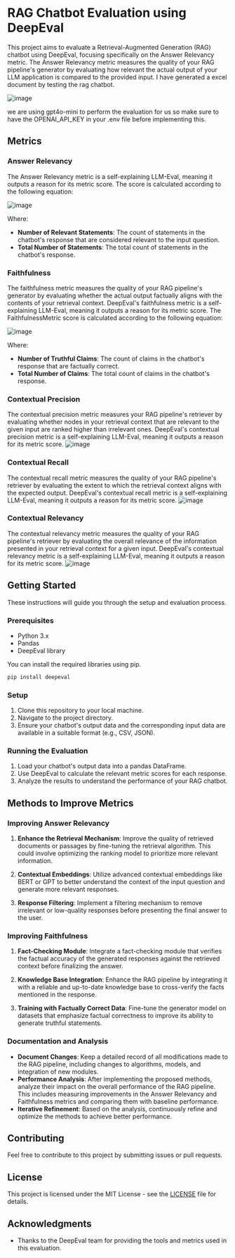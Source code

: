 # RAG Chatbot Evaluation using DeepEval

This project aims to evaluate a Retrieval-Augmented Generation (RAG) chatbot using DeepEval, focusing specifically on the Answer Relevancy metric. The Answer Relevancy metric measures the quality of your RAG pipeline's generator by evaluating how relevant the actual output of your LLM application is compared to the provided input.
I have generated a excel document by testing the rag chatbot.


![image](https://github.com/user-attachments/assets/d97b1c3c-df83-4110-bbdd-215bce493dc9)

we are using gpt4o-mini to perform the evaluation for us so make sure to have the OPENAI_API_KEY in your .env file before implementing this.


## Metrics

### Answer Relevancy

The Answer Relevancy metric is a self-explaining LLM-Eval, meaning it outputs a reason for its metric score. The score is calculated according to the following equation:

![image](https://github.com/user-attachments/assets/1a938170-085a-4c1a-b65e-1e7ea1388508)


Where:
- **Number of Relevant Statements**: The count of statements in the chatbot's response that are considered relevant to the input question.
- **Total Number of Statements**: The total count of statements in the chatbot's response.

### Faithfulness

The faithfulness metric measures the quality of your RAG pipeline's generator by evaluating whether the actual output factually aligns with the contents of your retrieval context. DeepEval's faithfulness metric is a self-explaining LLM-Eval, meaning it outputs a reason for its metric score. The FaithfulnessMetric score is calculated according to the following equation:

![image](https://github.com/user-attachments/assets/06609eb6-da04-4e7b-bd3b-633f59319fd5)


Where:
- **Number of Truthful Claims**: The count of claims in the chatbot's response that are factually correct.
- **Total Number of Claims**: The total count of claims in the chatbot's response.

### Contextual Precision

The contextual precision metric measures your RAG pipeline's retriever by evaluating whether nodes in your retrieval context that are relevant to the given input are ranked higher than irrelevant ones. DeepEval's contextual precision metric is a self-explaining LLM-Eval, meaning it outputs a reason for its metric score.
![image](https://github.com/user-attachments/assets/9dc382bb-b925-4632-a5e5-e3b3c97f6bee)

### Contextual Recall

The contextual recall metric measures the quality of your RAG pipeline's retriever by evaluating the extent to which the retrieval context aligns with the expected output. DeepEval's contextual recall metric is a self-explaining LLM-Eval, meaning it outputs a reason for its metric score.
![image](https://github.com/user-attachments/assets/c4751259-c10a-4f75-884a-104de388b323)

### Contextual Relevancy

The contextual relevancy metric measures the quality of your RAG pipeline's retriever by evaluating the overall relevance of the information presented in your retrieval context for a given input. DeepEval's contextual relevancy metric is a self-explaining LLM-Eval, meaning it outputs a reason for its metric score.
![image](https://github.com/user-attachments/assets/ec267a00-1a5c-40c5-a452-31194f8176d0)

## Getting Started

These instructions will guide you through the setup and evaluation process.

### Prerequisites

- Python 3.x
- Pandas
- DeepEval library

You can install the required libraries using pip.

```sh
pip install deepeval
```


### Setup

1. Clone this repository to your local machine.
2. Navigate to the project directory.
3. Ensure your chatbot's output data and the corresponding input data are available in a suitable format (e.g., CSV, JSON).

### Running the Evaluation

1. Load your chatbot's output data into a pandas DataFrame.
2. Use DeepEval to calculate the relevant metric scores for each response.
3. Analyze the results to understand the performance of your RAG chatbot.

## Methods to Improve Metrics

### Improving Answer Relevancy

1. **Enhance the Retrieval Mechanism**: Improve the quality of retrieved documents or passages by fine-tuning the retrieval algorithm. This could involve optimizing the ranking model to prioritize more relevant information.

2. **Contextual Embeddings**: Utilize advanced contextual embeddings like BERT or GPT to better understand the context of the input question and generate more relevant responses.

3. **Response Filtering**: Implement a filtering mechanism to remove irrelevant or low-quality responses before presenting the final answer to the user.

### Improving Faithfulness

1. **Fact-Checking Module**: Integrate a fact-checking module that verifies the factual accuracy of the generated responses against the retrieved context before finalizing the answer.

2. **Knowledge Base Integration**: Enhance the RAG pipeline by integrating it with a reliable and up-to-date knowledge base to cross-verify the facts mentioned in the response.

3. **Training with Factually Correct Data**: Fine-tune the generator model on datasets that emphasize factual correctness to improve its ability to generate truthful statements.

### Documentation and Analysis

- **Document Changes**: Keep a detailed record of all modifications made to the RAG pipeline, including changes to algorithms, models, and integration of new modules.
- **Performance Analysis**: After implementing the proposed methods, analyze their impact on the overall performance of the RAG pipeline. This includes measuring improvements in the Answer Relevancy and Faithfulness metrics and comparing them with baseline performance.
- **Iterative Refinement**: Based on the analysis, continuously refine and optimize the methods to achieve better performance.

## Contributing

Feel free to contribute to this project by submitting issues or pull requests. 

## License

This project is licensed under the MIT License - see the [LICENSE](LICENSE) file for details.

## Acknowledgments

- Thanks to the DeepEval team for providing the tools and metrics used in this evaluation.

